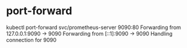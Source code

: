 # port-forward
kubectl port-forward svc/prometheus-server 9090:80
Forwarding from 127.0.0.1:9090 -> 9090
Forwarding from [::1]:9090 -> 9090
Handling connection for 9090
